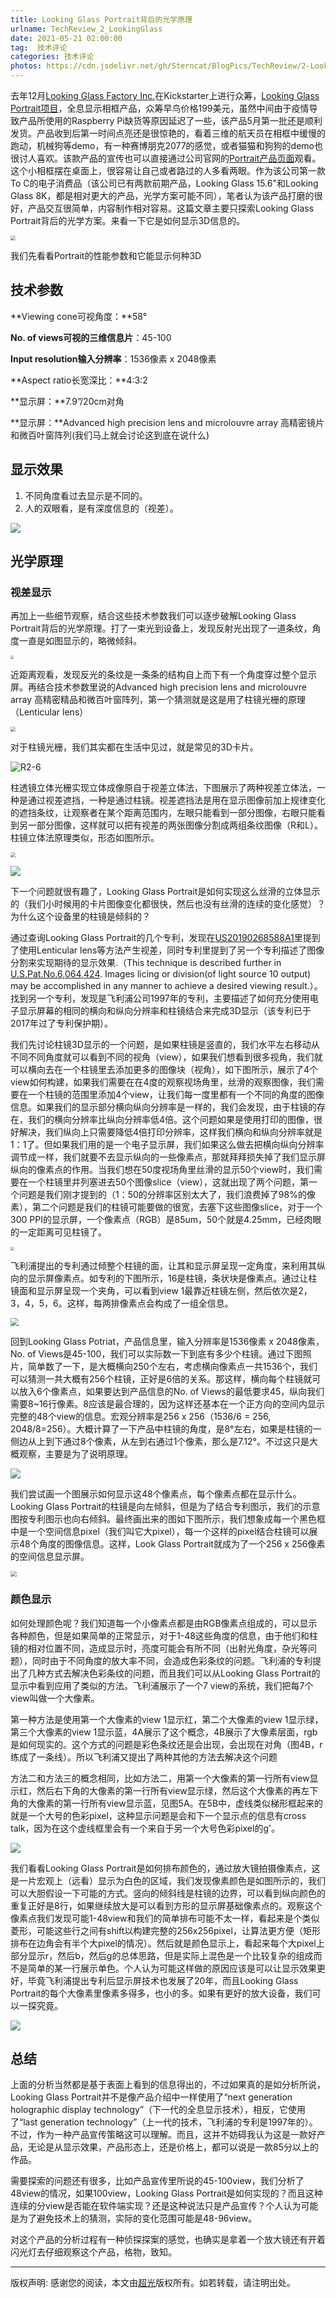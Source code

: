 ```yaml
---
title: Looking Glass Portrait背后的光学原理
urlname: TechReview_2_LookingGlass
date: 2021-05-21 02:00:00
tag:  技术评论
categories: 技术评论
photos: https://cdn.jsdelivr.net/gh/Sterncat/BlogPics/TechReview/2-LookingGlass/R2-1.jpg
---
```


去年12月[Looking Glass Factory Inc.](https://lookingglassfactory.com)在Kickstarter上进行众筹，[Looking Glass Portrait项目](https://www.kickstarter.com/projects/lookingglass/looking-glass-portrait)，全息显示相框产品，众筹早鸟价格199美元，虽然中间由于疫情导致产品所使用的Raspberry Pi缺货等原因延迟了一些，该产品5月第一批还是顺利发货。产品收到后第一时间点亮还是很惊艳的，看着三维的航天员在相框中缓慢的跑动，机械狗等demo，有一种赛博朋克2077的感觉，或者猫猫和狗狗的demo也很讨人喜欢。该款产品的宣传也可以直接通过公司官网的[Portrait产品页面](https://lookingglassfactory.com/portrait)观看。这个小相框摆在桌面上，很容易让自己或者路过的人多看两眼。作为该公司第一款To C的电子消费品（该公司已有两款前期产品，Looking Glass 15.6"和Looking Glass 8K，都是相对更大的产品，光学方案可能不同），笔者认为该产品打磨的很好，产品交互很简单，内容制作相对容易。这篇文章主要只探索Looking Glass Portrait背后的光学方案。来看一下它是如何显示3D信息的。

<!--more-->

<img src="https://cdn.jsdelivr.net/gh/Sterncat/BlogPics/TechReview/2-LookingGlass/R2-2.jpg" style="zoom:50%;" />



我们先看看Portrait的性能参数和它能显示何种3D

## 技术参数

**Viewing cone可视角度：**58°

**No. of views可视的三维信息片**：45-100

**Input resolution输入分辨率**：1536像素 x 2048像素

**Aspect ratio长宽深比：**4:3:2

**显示屏：**7.9”/20cm对角

**显示屏：**Advanced high precision lens and microlouvre array 高精密镜片和微百叶窗阵列(我们马上就会讨论这到底在说什么)

## 显示效果

1. 不同角度看过去显示是不同的。
2. 人的双眼看，是有深度信息的（视差）。

![](https://cdn.jsdelivr.net/gh/Sterncat/BlogPics/TechReview/2-LookingGlass/R2-3.jpg)

## 光学原理

### 视差显示

再加上一些细节观察，结合这些技术参数我们可以逐步破解Looking Glass Portrait背后的光学原理。打了一束光到设备上，发现反射光出现了一道条纹，角度一直是如图显示的，略微倾斜。

<img src="https://cdn.jsdelivr.net/gh/Sterncat/BlogPics/TechReview/2-LookingGlass/R2-4.jpg" style="zoom:33%;" />

近距离观看，发现反光的条纹是一条条的结构自上而下有一个角度穿过整个显示屏。再结合技术参数里说的Advanced high precision lens and microlouvre array 高精密精品和微百叶窗阵列，第一个猜测就是这是用了柱镜光栅的原理（Lenticular lens）

<img src="https://cdn.jsdelivr.net/gh/Sterncat/BlogPics/TechReview/2-LookingGlass/R2-5.JPG" style="zoom:50%;" />

对于柱镜光栅，我们其实都在生活中见过，就是常见的3D卡片。

![R2-6](https://cdn.jsdelivr.net/gh/Sterncat/BlogPics/TechReview/2-LookingGlass/R2-6.gif)

柱透镜立体光栅实现立体成像原自于视差立体法，下图展示了两种视差立体法，一种是通过视差遮挡，一种是通过柱镜。视差遮挡法是用在显示图像前加上规律变化的遮挡条纹，让观察者在某个距离范围内，左眼只能看到一部分图像，右眼只能看到另一部分图像，这样就可以把有视差的两张图像分割成两组条纹图像（R和L）。柱镜立体法原理类似，形态如图所示。

<img src="https://raw.githubusercontent.com/Sterncat/BlogPics/main/TechReview/2-LookingGlass/R2-7.png" style="zoom:50%;" />

![](https://cdn.jsdelivr.net/gh/Sterncat/BlogPics/TechReview/2-LookingGlass/R2-8.jpg)

下一个问题就很有趣了，Looking Glass Portrait是如何实现这么丝滑的立体显示的（我们小时候用的卡片图像变化都很快，然后也没有丝滑的连续的变化感觉）？为什么这个设备里的柱镜是倾斜的？

通过查询Looking Glass Portrait的几个专利，发现在[US20190268588A1](https://patents.google.com/patent/US20190268588A1/en?assignee=Looking+Glass+Factory%2c+Inc.&num=50&sort=new)里提到了使用Lenticular lens等方法产生视差，同时专利里提到了另一个专利描述了图像分割来实现期待的显示效果.（This technique is described further in [U.S.Pat.No.6,064,424](https://patentimages.storage.googleapis.com/37/e6/27/c427a4c1441125/US6064424.pdf). Images licing or division(of light source 10 output) may be accomplished in any manner to achieve a desired viewing result.）。找到另一个专利，发现是飞利浦公司1997年的专利，主要描述了如何充分使用电子显示屏幕的相同的横向和纵向分辨率和柱镜结合来完成3D显示（该专利已于2017年过了专利保护期）。

我们先讨论柱镜3D显示的一个问题，是如果柱镜是竖直的，我们水平左右移动从不同不同角度就可以看到不同的视角（view），如果我们想看到很多视角，我们就可以横向去在一个柱镜里去添加更多的图像块（视角），如下图所示，展示了4个view如何构建，如果我们需要在在4度的观察视场角里，丝滑的观察图像，我们需要在一个柱镜的范围里添加4个view，让我们每一度里都有一个不同的角度的图像信息。如果我们的显示部分横向纵向分辨率是一样的，我们会发现，由于柱镜的存在，我们的横向分辨率比纵向分辨率低4倍。这个问题如果是使用打印的图像，很好解决，我们纵向上只需要降低4倍打印分辨率，这样我们横向和纵向分辨率就是1：1了。但如果我们用的是一个电子显示屏，我们如果这么做去把横向纵向分辨率调节成一样，我们就要不去显示纵向的一些像素点，那就拜拜损失掉了我们显示屏纵向的像素点的作用。当我们想在50度视场角里丝滑的显示50个view时，我们需要在一个柱镜里并列塞进去50个图像slice（view），这就出现了两个问题，第一个问题是我们刚才提到的（1：50的分辨率区别太大了，我们浪费掉了98%的像素），第二个问题是我们的柱镜可能要做的很宽，去塞下这些图像slice，对于一个300 PPI的显示屏，一个像素点（RGB）是85um，50个就是4.25mm，已经肉眼的一定距离可见柱镜了。

<img src="https://cdn.jsdelivr.net/gh/Sterncat/BlogPics/TechReview/2-LookingGlass/R2-10.jpg" style="zoom:40%;" />

飞利浦提出的专利通过倾整个柱镜的面，让其和显示屏呈现一定角度，来利用其纵向的显示屏像素点。如专利的下图所示，16是柱镜，条状块是像素点。通过让柱镜面和显示屏呈现一个夹角，可以看到view 1最靠近柱镜左侧，然后依次是2，3，4，5，6。这样，每两排像素点会构成了一组全信息。

<img src="https://cdn.jsdelivr.net/gh/Sterncat/BlogPics/TechReview/2-LookingGlass/R2-11.png" style="zoom:80%;" />

回到Looking Glass Potriat，产品信息里，输入分辨率是1536像素 x 2048像素，No. of Views是45-100，我们可以实际数一下到底有多少个柱镜。通过下图照片，简单数了一下，是大概横向250个左右，考虑横向像素点一共1536个，我们可以猜测一共大概有256个柱镜，正好是6倍的关系。那这样，横向每个柱镜就可以放入6个像素点，如果要达到产品信息的No. of Views的最低要求45，纵向我们需要8~16行像素。8应该是最合理的，因为这样还基本在一个正方向的空间内显示完整的48个view的信息。宏观分辨率是256 x 256（1536/6 = 256, 2048/8=256）。大概计算了一下产品中柱镜的角度，是8°左右，如果是柱镜的一侧边从上到下通过8个像素，从左到右通过1个像素，那么是7.12°。不过这只是大概观察，主要是为了说明原理。

![](https://cdn.jsdelivr.net/gh/Sterncat/BlogPics/TechReview/2-LookingGlass/R2-12.png)



我们尝试画一个图展示如何显示这48个像素点，每个像素点都在显示什么。Looking Glass Portrait的柱镜是向左倾斜，但是为了结合专利图示，我们的示意图按专利图示也向右倾斜。最终画出来的图如下图所示，我们想象成每一个黑色框中是一个空间信息pixel（我们叫它大pixel），每一个这样的pixel结合柱镜可以展示48个角度的图像信息。这样，Look Glass Portrait就成为了一个256 x 256像素的空间信息显示屏。

<img src="https://cdn.jsdelivr.net/gh/Sterncat/BlogPics/TechReview/2-LookingGlass/R2-13.png" style="zoom:60%;" />

### 颜色显示

如何处理颜色呢？我们知道每一个小像素点都是由RGB像素点组成的，可以显示各种颜色，但是如果简单的正常显示，对于1-48这些角度的信息，由于他们和柱镜的相对位置不同，造成显示时，亮度可能会有所不同（出射光角度，杂光等问题），同时由于不同角度的放大率不同，会造成色彩条纹的问题。飞利浦的专利提出了几种方式去解决色彩条纹的问题，而且我们可以从Looking Glass Portrait的显示中看到应用了类似的方法。飞利浦展示了一个7 view的系统，我们把每7个view叫做一个大像素。

第一种方法是使用第一个大像素的view 1显示红，第二个大像素的view 1显示绿，第三个大像素的view 1显示蓝，4A展示了这个概念，4B展示了大像素层面，rgb是如何现实的。这个方式的问题是彩色条纹还是会出现，会出现在对角（图4B，r练成了一条线）。所以飞利浦又提出了两种其他的方法去解决这个问题

方法二和方法三的概念相同，比如方法二，用第一个大像素的第一行所有view显示红，然后右下角的大像素的第一行所有view显示绿，然后这个大像素的再左下角的大像素的第一行所有view显示蓝，见图5A。在5B中，虚线类似梯形框起来的就是一个大号的色彩pixel，这种显示问题是会和下一个显示点的信息有cross talk，因为在这个虚线框里会有一个来自于另一个大号色彩pixel的g'。

![](https://cdn.jsdelivr.net/gh/Sterncat/BlogPics/TechReview/2-LookingGlass/R2-14.png)

我们看看Looking Glass Portrait是如何排布颜色的，通过放大镜拍摄像素点，这是一片宏观上（远看）显示为白色的区域，我们发现像素颜色是如图所示的，我们可以大胆假设一下可能的方式。竖向的倾斜线是柱镜的边界，可以看到纵向颜色的重复正好是8行，如果继续放大是可以看到方形的显示屏基础像素点的。观察这个像素点我们发现可能1-48view和我们的简单排布可能不太一样，看起来是个类似菱形，可能这些行之间有shift以构建完整的256x256pixel，让算法更方便（矩形排布在边角会有半个大pixel的情况）。然后就是颜色显示上，看起来每个大pixel上部分显示r，然后b，然后g的总体思路，但是实际上混色是一个比较复杂的组成而不是简单的某一行展示单色。个人认为可能这样做的原因应该是可以让显示效果更好，毕竟飞利浦提出专利后显示屏技术也发展了20年，而且Looking Glass Portrait的每个大像素里像素多得多，也小的多。如果有更好的放大设备，我们可以一探究竟。

![](https://cdn.jsdelivr.net/gh/Sterncat/BlogPics/TechReview/2-LookingGlass/R2-15.png)

## 总结

上面的分析当然都是基于表面上看到的信息得出的，不过如果真的是如分析所说，Looking Glass Portrait并不是像产品介绍中一样使用了“next generation holographic display technology”（下一代的全息显示技术），相反，它使用了“last generation technology”（上一代的技术，飞利浦的专利是1997年的）。不过，作为一种产品宣传策略这可以理解。而且，这并不妨碍我认为这是一款好产品，无论是从显示效果，产品形态上，还是价格上，都可以说是一款85分以上的作品。

需要探索的问题还有很多，比如产品宣传里所说的45-100view，我们分析了48view的情况，如果100view，Looking Glass Portrait是如何实现的？而且这种连续的分view是否能在软件端实现？还是这种说法只是产品宣传？个人认为可能是为了避免技术上的猜测，实际的变化范围可能是48-96view。

对这个产品的分析过程有一种侦探探案的感觉，也确实是拿着一个放大镜还有开着闪光灯去仔细观察这个产品，格物，致知。

-----

版权声明: 感谢您的阅读，本文由[超光](https://faster-than-light.net/)版权所有。如若转载，请注明出处。




